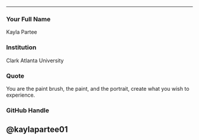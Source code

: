 ---
### Your Full Name

Kayla Partee

### Institution

Clark Atlanta University

### Quote

You are the paint brush, the paint, and the portrait, create what you wish to experience. 

### GitHub Handle

@kaylapartee01
----